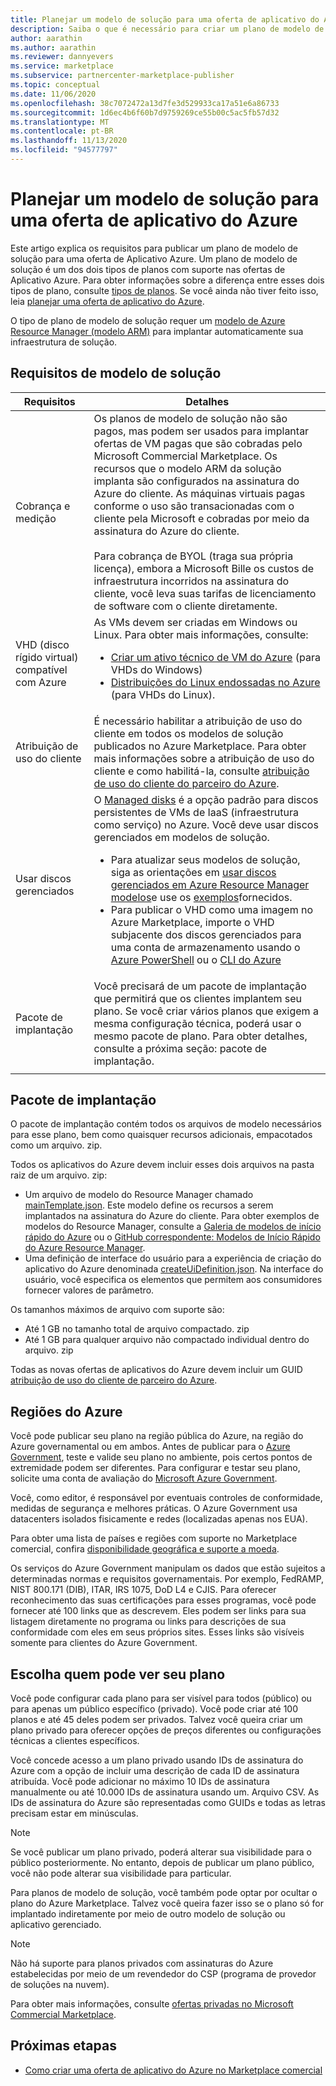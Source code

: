 ```yaml
---
title: Planejar um modelo de solução para uma oferta de aplicativo do Azure
description: Saiba o que é necessário para criar um plano de modelo de solução para uma nova oferta de aplicativo do Azure usando o portal do Marketplace comercial no Microsoft Partner Center.
author: aarathin
ms.author: aarathin
ms.reviewer: dannyevers
ms.service: marketplace
ms.subservice: partnercenter-marketplace-publisher
ms.topic: conceptual
ms.date: 11/06/2020
ms.openlocfilehash: 38c7072472a13d7fe3d529933ca17a51e6a86733
ms.sourcegitcommit: 1d6ec4b6f60b7d9759269ce55b00c5ac5fb57d32
ms.translationtype: MT
ms.contentlocale: pt-BR
ms.lasthandoff: 11/13/2020
ms.locfileid: "94577797"
---
```

# <a name="plan-a-solution-template-for-an-azure-application-offer"></a>Planejar um modelo de solução para uma oferta de aplicativo do Azure

Este artigo explica os requisitos para publicar um plano de modelo de solução para uma oferta de Aplicativo Azure. Um plano de modelo de solução é um dos dois tipos de planos com suporte nas ofertas de Aplicativo Azure. Para obter informações sobre a diferença entre esses dois tipos de plano, consulte [tipos de planos](plan-azure-application-offer.md#plans). Se você ainda não tiver feito isso, leia [planejar uma oferta de aplicativo do Azure](plan-azure-application-offer.md).

O tipo de plano de modelo de solução requer um [modelo de Azure Resource Manager (modelo ARM)](/azure/azure-resource-manager/templates/overview) para implantar automaticamente sua infraestrutura de solução.

## <a name="solution-template-requirements"></a>Requisitos de modelo de solução

| Requisitos | Detalhes |
| ------------ | ------------- |
| Cobrança e medição | Os planos de modelo de solução não são pagos, mas podem ser usados para implantar ofertas de VM pagas que são cobradas pelo Microsoft Commercial Marketplace. Os recursos que o modelo ARM da solução implanta são configurados na assinatura do Azure do cliente. As máquinas virtuais pagas conforme o uso são transacionadas com o cliente pela Microsoft e cobradas por meio da assinatura do Azure do cliente. <br><br> Para cobrança de BYOL (traga sua própria licença), embora a Microsoft Bille os custos de infraestrutura incorridos na assinatura do cliente, você leva suas tarifas de licenciamento de software com o cliente diretamente. |
| VHD (disco rígido virtual) compatível com Azure | As VMs devem ser criadas em Windows ou Linux. Para obter mais informações, consulte:<ul><li>[Criar um ativo técnico de VM do Azure](/azure/marketplace/partner-center-portal/vm-certification-issues-solutions#how-to-address-a-vulnerability-or-exploit-in-a-vm-offer.md) (para VHDs do Windows)</li><li>[Distribuições do Linux endossadas no Azure](/azure/virtual-machines/linux/endorsed-distros) (para VHDs do Linux).</li></ul> |
| Atribuição de uso do cliente | É necessário habilitar a atribuição de uso do cliente em todos os modelos de solução publicados no Azure Marketplace. Para obter mais informações sobre a atribuição de uso do cliente e como habilitá-la, consulte [atribuição de uso do cliente do parceiro do Azure](azure-partner-customer-usage-attribution.md). |
| Usar discos gerenciados | O [Managed disks](/azure/virtual-machines/windows/managed-disks-overview) é a opção padrão para discos persistentes de VMs de IaaS (infraestrutura como serviço) no Azure. Você deve usar discos gerenciados em modelos de solução.<ul><li>Para atualizar seus modelos de solução, siga as orientações em [usar discos gerenciados em Azure Resource Manager modelos](/azure/virtual-machines/using-managed-disks-template-deployments)e use os [exemplos](https://github.com/Azure/azure-quickstart-templates)fornecidos.</li><li>Para publicar o VHD como uma imagem no Azure Marketplace, importe o VHD subjacente dos discos gerenciados para uma conta de armazenamento usando o [Azure PowerShell](/azure/virtual-machines/scripts/virtual-machines-powershell-sample-copy-managed-disks-vhd) ou o [CLI do Azure](/azure/virtual-machines/scripts/virtual-machines-cli-sample-copy-managed-disks-vhd)</ul> |
| Pacote de implantação | Você precisará de um pacote de implantação que permitirá que os clientes implantem seu plano. Se você criar vários planos que exigem a mesma configuração técnica, poderá usar o mesmo pacote de plano. Para obter detalhes, consulte a próxima seção: pacote de implantação. |
|||

## <a name="deployment-package"></a>Pacote de implantação

O pacote de implantação contém todos os arquivos de modelo necessários para esse plano, bem como quaisquer recursos adicionais, empacotados como um arquivo. zip.

Todos os aplicativos do Azure devem incluir esses dois arquivos na pasta raiz de um arquivo. zip:

- Um arquivo de modelo do Resource Manager chamado [mainTemplate.json](/azure/azure-resource-manager/managed-applications/publish-service-catalog-app?tabs=azure-powershell#create-the-arm-template.md). Este modelo define os recursos a serem implantados na assinatura do Azure do cliente. Para obter exemplos de modelos do Resource Manager, consulte a [Galeria de modelos de início rápido do Azure](https://azure.microsoft.com/documentation/templates/) ou o [GitHub correspondente: Modelos de Início Rápido do Azure Resource Manager](https://github.com/azure/azure-quickstart-templates).
- Uma definição de interface do usuário para a experiência de criação do aplicativo do Azure denominada [createUiDefinition.json](/azure/azure-resource-manager/managed-application-createuidefinition-overview). Na interface do usuário, você especifica os elementos que permitem aos consumidores fornecer valores de parâmetro.

Os tamanhos máximos de arquivo com suporte são:

- Até 1 GB no tamanho total de arquivo compactado. zip
- Até 1 GB para qualquer arquivo não compactado individual dentro do arquivo. zip

Todas as novas ofertas de aplicativos do Azure devem incluir um GUID [atribuição de uso do cliente de parceiro do Azure](azure-partner-customer-usage-attribution.md).

## <a name="azure-regions"></a>Regiões do Azure

Você pode publicar seu plano na região pública do Azure, na região do Azure governamental ou em ambos. Antes de publicar para o [Azure Government](/azure/azure-government/documentation-government-manage-marketplace-partners), teste e valide seu plano no ambiente, pois certos pontos de extremidade podem ser diferentes. Para configurar e testar seu plano, solicite uma conta de avaliação do [Microsoft Azure Government](https://azure.microsoft.com/global-infrastructure/government/request/).

Você, como editor, é responsável por eventuais controles de conformidade, medidas de segurança e melhores práticas. O Azure Government usa datacenters isolados fisicamente e redes (localizadas apenas nos EUA).

Para obter uma lista de países e regiões com suporte no Marketplace comercial, confira [disponibilidade geográfica e suporte a moeda](marketplace-geo-availability-currencies.md).

Os serviços do Azure Government manipulam os dados que estão sujeitos a determinadas normas e requisitos governamentais. Por exemplo, FedRAMP, NIST 800.171 (DIB), ITAR, IRS 1075, DoD L4 e CJIS. Para oferecer reconhecimento das suas certificações para esses programas, você pode fornecer até 100 links que as descrevem. Eles podem ser links para sua listagem diretamente no programa ou links para descrições de sua conformidade com eles em seus próprios sites. Esses links são visíveis somente para clientes do Azure Government.

## <a name="choose-who-can-see-your-plan"></a>Escolha quem pode ver seu plano

Você pode configurar cada plano para ser visível para todos (público) ou para apenas um público específico (privado). Você pode criar até 100 planos e até 45 deles podem ser privados. Talvez você queira criar um plano privado para oferecer opções de preços diferentes ou configurações técnicas a clientes específicos.

Você concede acesso a um plano privado usando IDs de assinatura do Azure com a opção de incluir uma descrição de cada ID de assinatura atribuída. Você pode adicionar no máximo 10 IDs de assinatura manualmente ou até 10.000 IDs de assinatura usando um. Arquivo CSV. As IDs de assinatura do Azure são representadas como GUIDs e todas as letras precisam estar em minúsculas.

> [!NOTE]
> Se você publicar um plano privado, poderá alterar sua visibilidade para o público posteriormente. No entanto, depois de publicar um plano público, você não pode alterar sua visibilidade para particular.

Para planos de modelo de solução, você também pode optar por ocultar o plano do Azure Marketplace. Talvez você queira fazer isso se o plano só for implantado indiretamente por meio de outro modelo de solução ou aplicativo gerenciado.

> [!NOTE]
> Não há suporte para planos privados com assinaturas do Azure estabelecidas por meio de um revendedor do CSP (programa de provedor de soluções na nuvem).

Para obter mais informações, consulte [ofertas privadas no Microsoft Commercial Marketplace](private-offers.md).

## <a name="next-steps"></a>Próximas etapas

- [Como criar uma oferta de aplicativo do Azure no Marketplace comercial](create-new-azure-apps-offer.md)
